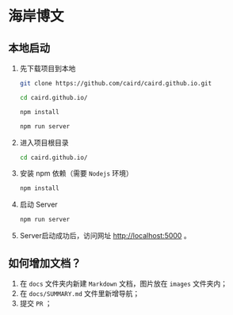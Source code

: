 # 海岸博文

## 本地启动  

1. 先下载项目到本地
    ``` bash
    git clone https://github.com/caird/caird.github.io.git

    cd caird.github.io/

    npm install

    npm run server
    ```
2. 进入项目根目录
    ``` bash
    cd caird.github.io/
    ```
3. 安装 npm 依赖（需要 `Nodejs` 环境）
    ``` bash
    npm install
4. 启动 Server
    ``` bash
    npm run server
    ```
5. Server启动成功后，访问网址 [http://localhost:5000](http://localhost:5000) 。

## 如何增加文档？  

1. 在 `docs` 文件夹内新建 `Markdown` 文档，图片放在 `images` 文件夹内；
2. 在 `docs/SUMMARY.md` 文件里新增导航；
3. 提交 `PR` ；